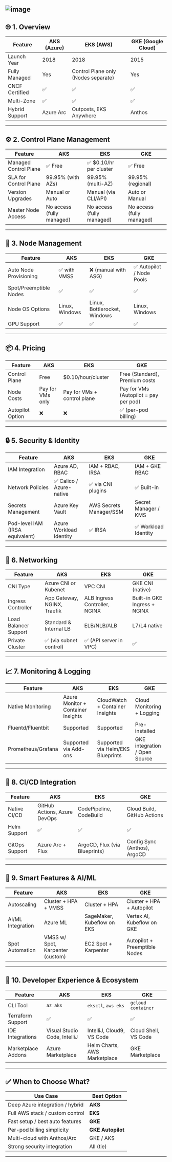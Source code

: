 ![image](https://github.com/user-attachments/assets/b3db982f-0a5a-4b5c-8f13-fd27c47d66fc)
---

## 🌐 **1. Overview**

| Feature       | AKS (Azure) | EKS (AWS)       | GKE (Google Cloud) |
|---------------|-------------|------------------|---------------------|
| Launch Year   | 2018        | 2018             | 2015                |
| Fully Managed | Yes         | Control Plane only (Nodes separate) | Yes |
| CNCF Certified| ✅          | ✅               | ✅                  |
| Multi-Zone    | ✅          | ✅               | ✅                  |
| Hybrid Support| Azure Arc   | Outposts, EKS Anywhere | Anthos              |

---

## ⚙️ **2. Control Plane Management**

| Feature                     | AKS                      | EKS                         | GKE                         |
|----------------------------|---------------------------|------------------------------|------------------------------|
| Managed Control Plane      | ✅ Free                   | ✅ $0.10/hr per cluster      | ✅ Free                      |
| SLA for Control Plane      | 99.95% (with AZs)         | 99.95% (multi-AZ)           | 99.95% (regional)           |
| Version Upgrades           | Manual or Auto            | Manual (via CLI/API)        | Auto or Manual              |
| Master Node Access         | No access (fully managed) | No access (fully managed)   | No access (fully managed)   |

---

## 🧱 **3. Node Management**

| Feature                | AKS                       | EKS                        | GKE                        |
|------------------------|----------------------------|-----------------------------|-----------------------------|
| Auto Node Provisioning | ✅ with VMSS               | ❌ (manual with ASG)        | ✅ Autopilot / Node Pools   |
| Spot/Preemptible Nodes | ✅                         | ✅                         | ✅                         |
| Node OS Options        | Linux, Windows            | Linux, Bottlerocket, Windows | Linux, Windows             |
| GPU Support            | ✅                         | ✅                         | ✅                         |

---

## 📦 **4. Pricing**

| Feature           | AKS                          | EKS                              | GKE                         |
|-------------------|-------------------------------|-----------------------------------|-----------------------------|
| Control Plane     | Free                          | $0.10/hour/cluster               | Free (Standard), Premium costs |
| Node Costs        | Pay for VMs only              | Pay for VMs + control plane      | Pay for VMs (Autopilot = pay per pod) |
| Autopilot Option  | ❌                            | ❌                               | ✅ (per-pod billing)         |

---

## 🔒 **5. Security & Identity**

| Feature                          | AKS                          | EKS                              | GKE                              |
|----------------------------------|-------------------------------|-----------------------------------|----------------------------------|
| IAM Integration                  | Azure AD, RBAC               | IAM + RBAC, IRSA                 | IAM + GKE RBAC                   |
| Network Policies                 | ✅ Calico / Azure-native     | ✅ via CNI plugins               | ✅ Built-in                      |
| Secrets Management               | Azure Key Vault              | AWS Secrets Manager/SSM         | Secret Manager / KMS             |
| Pod-level IAM (IRSA equivalent) | Azure Workload Identity      | ✅ IRSA                          | ✅ Workload Identity             |

---

## 📡 **6. Networking**

| Feature               | AKS                                 | EKS                                 | GKE                                |
|-----------------------|--------------------------------------|--------------------------------------|-------------------------------------|
| CNI Type              | Azure CNI or Kubenet                 | VPC CNI                             | GKE CNI (native)                    |
| Ingress Controller    | App Gateway, NGINX, Traefik          | ALB Ingress Controller, NGINX       | Built-in GKE Ingress + NGINX       |
| Load Balancer Support | Standard & Internal LB               | ELB/NLB/ALB                         | L7/L4 native                        |
| Private Cluster       | ✅ (via subnet control)              | ✅ (API server in VPC)              | ✅                                  |

---

## 📈 **7. Monitoring & Logging**

| Feature              | AKS                            | EKS                                 | GKE                                 |
|----------------------|---------------------------------|--------------------------------------|--------------------------------------|
| Native Monitoring    | Azure Monitor + Container Insights | CloudWatch + Container Insights    | Cloud Monitoring + Logging           |
| Fluentd/Fluentbit    | Supported                        | Supported                           | Pre-installed                        |
| Prometheus/Grafana   | Supported via Add-ons            | Supported via Helm/EKS Blueprints   | GKE integration / Open Source        |

---

## 🔁 **8. CI/CD Integration**

| Feature               | AKS                         | EKS                         | GKE                            |
|-----------------------|------------------------------|------------------------------|--------------------------------|
| Native CI/CD          | GitHub Actions, Azure DevOps | CodePipeline, CodeBuild     | Cloud Build, GitHub Actions    |
| Helm Support          | ✅                          | ✅                          | ✅                             |
| GitOps Support        | Azure Arc + Flux            | ArgoCD, Flux (via Blueprints) | Config Sync (Anthos), ArgoCD   |

---

## 🧠 **9. Smart Features & AI/ML**

| Feature              | AKS                          | EKS                            | GKE                            |
|----------------------|-------------------------------|----------------------------------|--------------------------------|
| Autoscaling          | Cluster + HPA + VMSS         | Cluster + HPA                  | Cluster + HPA + Autopilot      |
| AI/ML Integration    | Azure ML                     | SageMaker, Kubeflow on EKS     | Vertex AI, Kubeflow on GKE     |
| Spot Automation      | VMSS w/ Spot, Karpenter (custom) | EC2 Spot + Karpenter          | Autopilot + Preemptible Nodes |

---

## 🧩 **10. Developer Experience & Ecosystem**

| Feature            | AKS                             | EKS                             | GKE                             |
|--------------------|----------------------------------|----------------------------------|----------------------------------|
| CLI Tool           | `az aks`                         | `eksctl`, `aws eks`              | `gcloud container`              |
| Terraform Support  | ✅                             | ✅                             | ✅                             |
| IDE Integrations   | Visual Studio Code, IntelliJ    | IntelliJ, Cloud9, VS Code       | Cloud Shell, VS Code            |
| Marketplace Addons | Azure Marketplace               | Helm Charts, AWS Marketplace    | GKE Marketplace                 |

---

## ✅ **When to Choose What?**

| Use Case | Best Option |
|----------|-------------|
| Deep Azure integration / hybrid | **AKS** |
| Full AWS stack / custom control | **EKS** |
| Fast setup / best auto features | **GKE** |
| Per-pod billing simplicity      | **GKE Autopilot** |
| Multi-cloud with Anthos/Arc     | GKE / AKS         |
| Strong security integration     | All (tie)         |

---

